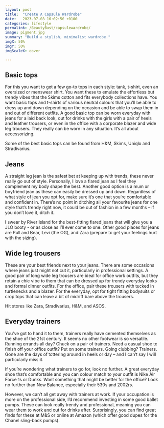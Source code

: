 ```yaml
---
layout: post
title:  "Create A Capsule Wardrobe"
date:   2023-07-08 16:02:50 +0100
categories: lifestyle
permalink: /BeautyBust/capsulewardrobe/
image: pigment.jpg
summary: "Build a stylish, minimalist wardrobe."
imgX: 50%
imgY: 50%
imgScaleX: cover

---
```


## Basic tops
For this you want to get a few go-to tops in each style: tank, t-shirt, even an oversized or menswear shirt. You want these to emulate the effortless but trendy vibes that the Skims cotton and fits everybody collections have. You want basic tops and t-shirts of various neutral colours that you’ll be able to dress up and down depending on the occasion and be able to swap them in and out of different outfits. A good basic top can be worn everyday with jeans for a laid back look, out for drinks with the girls with a pair of heels and leather trousers, or even in the office with a corporate blazer and wide leg trousers. They really can be worn in any situation. It’s all about accessorizing. 

Some of the best basic tops can be found from H&M, Skims, Uniqlo and Stradivarius. 

## Jeans 
A straight leg jean is the safest bet at keeping up with trends, these never really go out of style. Personally, I love a flared jean as I feel they complement my body shape the best. Another good option is a mum or boyfriend jean as these can easily be dressed up and down. Regardless of what style of jean you opt for, make sure it’s one that you’re comfortable and confident in. There’s no point in ditching all your favourite jeans for one style that’s trendy right now, it could be out of fashion in a few months – if you don’t love it, ditch it. 

I swear by River Island for the best-fitting flared jeans that will give you a JLO booty - or as close as I’ll ever come to one. Other good places for jeans are Pull and Bear, Levi (the OG), and Zara (prepare to get your feelings hurt with the sizing).

## Wide leg trousers 
These are your best friends next to your jeans. There are some occasions where jeans just might not cut it, particularly in professional settings. A good pair of long wide leg trousers are ideal for office work outfits, but they retain a chic vibe to them that can be dressed up for trendy everyday looks and formal dinner outfits. For the office, pair these trousers with tucked in turtlenecks and a blazer. For the everyday, opt for tight fitting bodysuits or crop tops that can leave a bit of midriff bare above the trousers. 

Hit stores like Zara, Stradivarius, H&M, and ASOS.

## Everyday trainers 
You’ve got to hand it to them, trainers really have cemented themselves as the shoe of the 21st century. It seems no other footwear is so versatile. Running errands all day? Chuck on a pair of trainers. Need a casual shoe to finish off your office outfit? Put on some trainers. Going clubbing? Trainers. Gone are the days of tottering around in heels or day – and I can’t say I will particularly miss it. 

If you’re wondering what trainers to go for, look no further. A great everyday shoe that’s comfortable and you can colour match to your outfit is Nike Air Force 1s or Dunks. Want something that might be better for the office? Look no further than New Balance, especially their 530s and 2002rs. 

However, we can’t all get away with trainers at work. If your occupation is more on the professional side, I’d recommend investing in some good ballet pumps. These can look really trendy and professional, meaning you can wear them to work and out for drinks after. Surprisingly, you can find great finds for these at M&S or online at Amazon (which offer good dupes for the Chanel sling-back pumps). 
